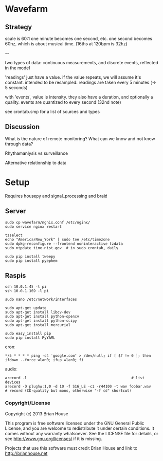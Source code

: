 Wavefarm
========

Strategy
--------

scale is 60:1
one minute becomes one second, etc.
one second becomes 60hz, which is about musical time. (16ths at 120bpm is 32hz)

--

two types of data: continuous measurements, and discrete events, reflected in the model

'readings' just have a value. if the value repeats, we will assume it's constant. intended to be resampled.
readings are taken every 5 minutes (-> 5 seconds)

with 'events', value is intensity. they also have a duration, and optionally a quality.
events are quantized to every second (32nd note)

see crontab.smp for a list of sources and types


Discussion
----------

What is the nature of remote monitoring? What can we know and not know through data?

Rhythamanlysis vs surveillance

Alternative relationship to data


Setup
=====

Requires housepy and signal_processing and braid

Server
------

    sudo cp wavefarm/ngnix.conf /etc/nginx/
    sudo service nginx restart

    tzselect
    echo "America/New_York" | sudo tee /etc/timezone
    sudo dpkg-reconfigure --frontend noninteractive tzdata
    sudo ntpdate time.nist.gov  # in sudo crontab, daily

    sudo pip install tweepy
    sudo pip install pyephem


Raspis
------

    ssh 10.0.1.45 -l pi
    ssh 10.0.1.169 -l pi

    sudo nano /etc/network/interfaces

    sudo apt-get update
    sudo apt-get install libcv-dev
    sudo apt-get install python-opencv
    sudo apt-get install python-scipy
    sudo apt-get install mercurial

    sudo easy_install pip
    sudo pip install PyYAML

cron:

    */5 * * * * ping -c4 'google.com' > /dev/null; if [ $? != 0 ]; then ifdown --force wlan0; ifup wlan0; fi


audio:

    arecord -l                                                # list devices
    arecord -D plughw:1,0 -d 10 -f S16_LE -c1 -r44100 -t wav foobar.wav       # record (CD-quality but mono, otherwise "-f cd" shortcut)




### Copyright/License

Copyright (c) 2013 Brian House

This program is free software licensed under the GNU General Public License, and you are welcome to redistribute it under certain conditions. It comes without any warranty whatsoever. See the LICENSE file for details, or see <http://www.gnu.org/licenses/> if it is missing.

Projects that use this software must credit Brian House and link to http://brianhouse.net
